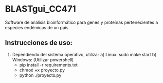 # BLASTgui_CC471
Software de análisis bioinformático para genes y proteínas pertenecientes a especies endémicas de un país.
## Instrucciones de uso:
1. Dependiendo del sistema operativo, utilizar
  a) Linux: sudo make start
  b) Windows: (Utilizar powershell)
      - pip install -r requirements.txt
      - chmod +x proyecto.py
      - python ./proyecto.py
